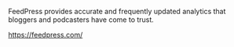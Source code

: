 FeedPress provides accurate and frequently updated analytics that bloggers and podcasters have come to trust.

https://feedpress.com/
